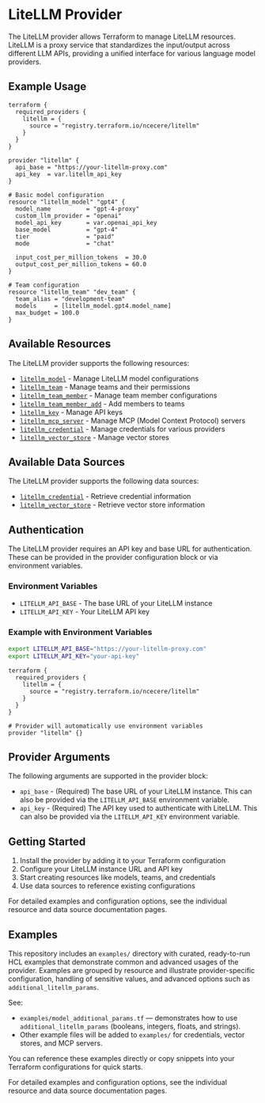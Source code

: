 # LiteLLM Provider

The LiteLLM provider allows Terraform to manage LiteLLM resources. LiteLLM is a proxy service that standardizes the input/output across different LLM APIs, providing a unified interface for various language model providers.

## Example Usage

```hcl
terraform {
  required_providers {
    litellm = {
      source = "registry.terraform.io/ncecere/litellm"
    }
  }
}

provider "litellm" {
  api_base = "https://your-litellm-proxy.com"
  api_key  = var.litellm_api_key
}

# Basic model configuration
resource "litellm_model" "gpt4" {
  model_name          = "gpt-4-proxy"
  custom_llm_provider = "openai"
  model_api_key       = var.openai_api_key
  base_model          = "gpt-4"
  tier                = "paid"
  mode                = "chat"
  
  input_cost_per_million_tokens  = 30.0
  output_cost_per_million_tokens = 60.0
}

# Team configuration
resource "litellm_team" "dev_team" {
  team_alias = "development-team"
  models     = [litellm_model.gpt4.model_name]
  max_budget = 100.0
}
```

## Available Resources

The LiteLLM provider supports the following resources:

* [`litellm_model`](./resources/model) - Manage LiteLLM model configurations
* [`litellm_team`](./resources/team) - Manage teams and their permissions
* [`litellm_team_member`](./resources/team_member) - Manage team member configurations
* [`litellm_team_member_add`](./resources/team_member_add) - Add members to teams
* [`litellm_key`](./resources/key) - Manage API keys
* [`litellm_mcp_server`](./resources/mcp_server) - Manage MCP (Model Context Protocol) servers
* [`litellm_credential`](./resources/credential) - Manage credentials for various providers
* [`litellm_vector_store`](./resources/vector_store) - Manage vector stores

## Available Data Sources

The LiteLLM provider supports the following data sources:

* [`litellm_credential`](./data-sources/credential) - Retrieve credential information
* [`litellm_vector_store`](./data-sources/vector_store) - Retrieve vector store information

## Authentication

The LiteLLM provider requires an API key and base URL for authentication. These can be provided in the provider configuration block or via environment variables.

### Environment Variables

- `LITELLM_API_BASE` - The base URL of your LiteLLM instance
- `LITELLM_API_KEY` - Your LiteLLM API key

### Example with Environment Variables

```bash
export LITELLM_API_BASE="https://your-litellm-proxy.com"
export LITELLM_API_KEY="your-api-key"
```

```hcl
terraform {
  required_providers {
    litellm = {
      source = "registry.terraform.io/ncecere/litellm"
    }
  }
}

# Provider will automatically use environment variables
provider "litellm" {}
```

## Provider Arguments

The following arguments are supported in the provider block:

* `api_base` - (Required) The base URL of your LiteLLM instance. This can also be provided via the `LITELLM_API_BASE` environment variable.
* `api_key` - (Required) The API key used to authenticate with LiteLLM. This can also be provided via the `LITELLM_API_KEY` environment variable.

## Getting Started

1. Install the provider by adding it to your Terraform configuration
2. Configure your LiteLLM instance URL and API key
3. Start creating resources like models, teams, and credentials
4. Use data sources to reference existing configurations

For detailed examples and configuration options, see the individual resource and data source documentation pages.

## Examples

This repository includes an `examples/` directory with curated, ready-to-run HCL examples that demonstrate common and advanced usages of the provider. Examples are grouped by resource and illustrate provider-specific configuration, handling of sensitive values, and advanced options such as `additional_litellm_params`.

See:
* `examples/model_additional_params.tf` — demonstrates how to use `additional_litellm_params` (booleans, integers, floats, and strings).
* Other example files will be added to `examples/` for credentials, vector stores, and MCP servers.

You can reference these examples directly or copy snippets into your Terraform configurations for quick starts.

For detailed examples and configuration options, see the individual resource and data source documentation pages.
